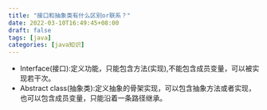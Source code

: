 ```yaml
---
title: "接口和抽象类有什么区别or联系？"
date: 2022-03-10T16:49:45+08:00
draft: false
tags: [java]
categories: [java知识]
---
```

* Interface(接口):定义功能，只能包含方法(实现),不能包含成员变量，可以被实现若干次。
* Abstract class(抽象类):定义抽象的骨架实现，可以包含抽象方法或者实现，也可以包含成员变量，只能沿着一条路径继承。
